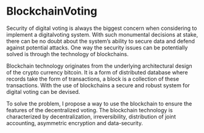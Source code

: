 # BlockchainVoting

Security of digital voting is always the biggest concern when considering to implement a digitalvoting system. With such monumental decisions at stake, there can be no doubt about the system’s ability to secure data and defend against potential attacks. One way the security issues can be potentially solved is through the technology of blockchains.

Blockchain technology originates from the underlying architectural design of the crypto currency bitcoin. It is a form of distributed database where records take the form of transactions, a block is a collection of these transactions. With the use of blockchains a secure and robust system for digital voting can be devised.

To solve the problem, I propose a way to use the blockchain to ensure the features of the decentralized voting. The blockchain technology is characterized by decentralization, irreversibility, distribution of joint accounting, asymmetric encryption and data-security.
